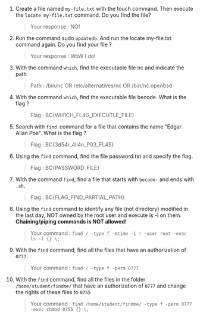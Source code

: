1. Create a file named ``my-file.txt`` with the touch command. Then execute the ``locate my-file.txt`` command. Do you find the file? 
    > Your response : NO!
1. Run the command sudo ``updatedb``. And run the locate my-file.txt command again. Do you find your file ?
    > Your response : WoW I do!
1. With the command ``which``, find the executable file nc and indicate the path
    > Path : /bin/nc OR /etc/alternatives/nc OR /bin/nc.openbsd
1. With the command ``which``, find the executable file becode. What is the flag ?
    > Flag : BC{WH1CH_FL4G_EXECUTLE_FILE}
1. Search with ``find ``command for a file that contains the name "Edgar Allan Poe". What is the flag ?
    > Flag : BC{3d54r_4ll4n_P03_FL45}
1. Using the ``find`` command, find the file password.txt and specify the flag.
    > Flag : BC{PASSWORD_FILE}
1. With the command ``find``, find a file that starts with ``becode-`` and ends with ``.sh``.
    > Flag : BC{FLAG_FIND_PARTIAL_PATH}
1. Using the ``find`` command to identify any file (not directory) modified in the last day, NOT owned by the root
user and execute ls -l on them. **Chaining/piping commands is NOT allowed!**
    > Your command : `find / -type f -mtime -1 ! -user root -exec ls -l {} \;`
1. With the `find` command, find all the files that have an authorization of ``0777``.
    > Your command : `find / -type f -perm 0777`
1. With the `find` command, find all the files in the folder ``/home/student/findme/`` that have an authorization of ``0777`` and change the rights of these files to ``0755``
    > Your command  : `find /home/student/findme/ -type f -perm 0777 -exec chmod 0755 {} \;`